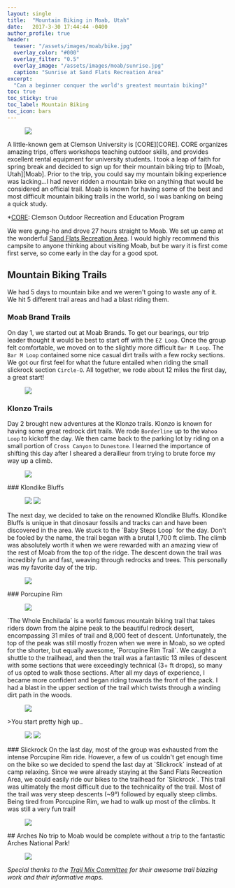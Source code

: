 ```yaml
---
layout: single
title:  "Mountain Biking in Moab, Utah"
date:   2017-3-30 17:44:44 -0400
author_profile: true
header:
  teaser: "/assets/images/moab/bike.jpg"
  overlay_color: "#000"
  overlay_filter: "0.5"
  overlay_image: "/assets/images/moab/sunrise.jpg"
  caption: "Sunrise at Sand Flats Recreation Area"
excerpt:
  "Can a beginner conquer the world's greatest mountain biking?"
toc: true
toc_sticky: true
toc_label: Mountain Biking
toc_icon: bars
---
```

<figure>
<a href="/assets/images/moab/bike.jpg"><img src="/assets/images/moab/bike.jpg"></a>
</figure>
A little-known gem at Clemson University is [CORE][CORE]. CORE organizes amazing trips, offers workshops teaching outdoor skills, and provides excellent rental equipment for university students. I took a leap of faith for spring break and decided to sign up for their mountain biking trip to [Moab, Utah][Moab]. Prior to the trip, you could say my mountain biking experience was lacking...I had never ridden a mountain bike on anything that would be considered an official trail. Moab is known for having some of the best and most difficult mountain biking trails in the world, so I was banking on being a quick study.

*[CORE]: Clemson Outdoor Recreation and Education Program

We were gung-ho and drove 27 hours straight to Moab. We set up camp at the wonderful [Sand Flats Recreation Area][sand]. I would highly recommend this campsite to anyone thinking about visiting Moab, but be wary it is first come first serve, so come early in the day for a good spot.

## Mountain Biking Trails
We had 5 days to mountain bike and we weren't going to waste any of it. We hit 5 different trail areas and had a blast riding them.
### Moab Brand Trails
On day 1, we started out at Moab Brands. To get our bearings, our trip leader thought it would be best to start off with the `EZ Loop`. Once the group felt comfortable, we moved on to the slightly more difficult `Bar M Loop`. The `Bar M Loop` contained some nice casual dirt trails with a few rocky sections. We got our first feel for what the future entailed when riding the small slickrock section `Circle-O`. All together, we rode about 12 miles the first day, a great start!
<figure>
<a href="/assets/images/moab/brands.jpg"><img src="/assets/images/moab/brands.jpg"></a>
</figure>

### Klonzo Trails
Day 2 brought new adventures at the Klonzo trails. Klonzo is known for having some great redrock dirt trails. We rode `Borderline` up to the `Wahoo Loop` to kickoff the day. We then came back to the parking lot by riding on a small portion of `Cross Canyon` to `Dunestone`. I learned the importance of shifting this day after I sheared a derailleur from trying to brute force my way up a climb.
<figure>
<a href="/assets/images/moab/klonzo.jpg"><img src="/assets/images/moab/klonzo.jpg"></a>
</figure>
### Klondike Bluffs
<figure class="half">
<a href="/assets/images/moab/clemson.jpg"><img src="/assets/images/moab/clemson.jpg"></a>
<a href="/assets/images/moab/sitting.jpg"><img src="/assets/images/moab/sitting.jpg"></a>
</figure>
The next day, we decided to take on the renowned Klondike Bluffs. Klondike Bluffs is unique in that dinosaur fossils and tracks can and have been discovered in the area. We stuck to the `Baby Steps Loop` for the day. Don't be fooled by the name, the trail began with a brutal 1,700 ft climb. The climb was absolutely worth it when we were rewarded with an amazing view of the rest of Moab from the top of the ridge. The descent down the trail was incredibly fun and fast, weaving through redrocks and trees. This personally was my favorite day of the trip.
<figure>
<a href="/assets/images/moab/klondike.jpg"><img src="/assets/images/moab/klondike.jpg"></a>
</figure>
### Porcupine Rim
<figure>
<a href="/assets/images/moab/rim.JPG"><img src="/assets/images/moab/rim.JPG"></a>
</figure>
`The Whole Enchilada` is a world famous mountain biking trail that takes riders down from the alpine peak to the beautiful redrock desert, encompassing 31 miles of trail and 8,000 feet of descent. Unfortunately, the top of the peak was still mostly frozen when we were in Moab, so we opted for the shorter, but equally awesome, `Porcupine Rim Trail`. We caught a shuttle to the trailhead, and then the trail was a fantastic 13 miles of descent with some sections that were exceedingly technical (3+ ft drops), so many of us opted to walk those sections. After all my days of experience, I became more confident and began riding towards the front of the pack. I had a blast in the upper section of the trail which twists through a winding dirt path in the woods.
<figure>
<a href="/assets/images/moab/enchilada.jpg"><img src="/assets/images/moab/enchilada.jpg"></a>
</figure>
>You start pretty high up..

<figure class="half">
<a href="/assets/images/moab/hanging.JPG"><img src="/assets/images/moab/hanging.JPG"></a>
<a href="/assets/images/moab/ledge.JPG"><img src="/assets/images/moab/ledge.JPG"></a>
</figure>
### Slickrock
On the last day, most of the group was exhausted from the intense Porcupine Rim ride. However, a few of us couldn't get enough time on the bike so we decided to spend the last day at `Slickrock` instead of at camp relaxing. Since we were already staying at the Sand Flats Recreation Area, we could easily ride our bikes to the trailhead for `Slickrock`. This trail was ultimately the most difficult due to the technicality of the trail. Most of the trail was very steep descents (~9°) followed by equally steep climbs. Being tired from Porcupine Rim,  we had to walk up most of the climbs. It was still a very fun trail!
<figure>
<a href="/assets/images/moab/slickrock.jpg"><img src="/assets/images/moab/slickrock.jpg"></a>
</figure>
## Arches
No trip to Moab would be complete without a trip to the fantastic Arches National Park!
<figure>
<a href="/assets/images/moab/arches.jpg"><img src="/assets/images/moab/arches.jpg"></a>
</figure>


_Special thanks to the [Trail Mix Committee][trail] for their awesome trail blazing work and their informative maps._

[CORE]: https://www.clemson.edu/campus-life/campus-recreation/outdoorrec/
[Moab]: http://discovermoab.com/mountainbiking/
[trail]: https://www.grandcountyutah.net/223/Trail-Mix-Committee
[sand]: http://www.sandflats.org/
